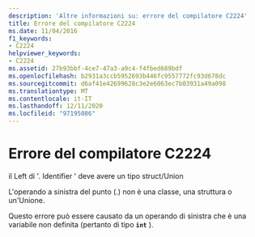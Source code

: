 ```yaml
---
description: 'Altre informazioni su: errore del compilatore C2224'
title: Errore del compilatore C2224
ms.date: 11/04/2016
f1_keywords:
- C2224
helpviewer_keywords:
- C2224
ms.assetid: 27b93bbf-4ce7-47a3-a9c4-f4fbed689bdf
ms.openlocfilehash: b2931a3ccb5952693b446fc9557772fc93d678dc
ms.sourcegitcommit: d6af41e42699628c3e2e6063ec7b03931a49a098
ms.translationtype: MT
ms.contentlocale: it-IT
ms.lasthandoff: 12/11/2020
ms.locfileid: "97195086"
---
```

# <a name="compiler-error-c2224"></a>Errore del compilatore C2224

il Left di '. Identifier ' deve avere un tipo struct/Union

L'operando a sinistra del punto (.) non è una classe, una struttura o un'Unione.

Questo errore può essere causato da un operando di sinistra che è una variabile non definita (pertanto di tipo **`int`** ).
